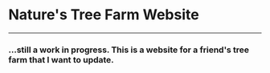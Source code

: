 <h1>Nature's Tree Farm Website</h1>
<hr>
<h3>...still a work in progress. This is a website for a friend's tree farm that I want to update.</h3>
